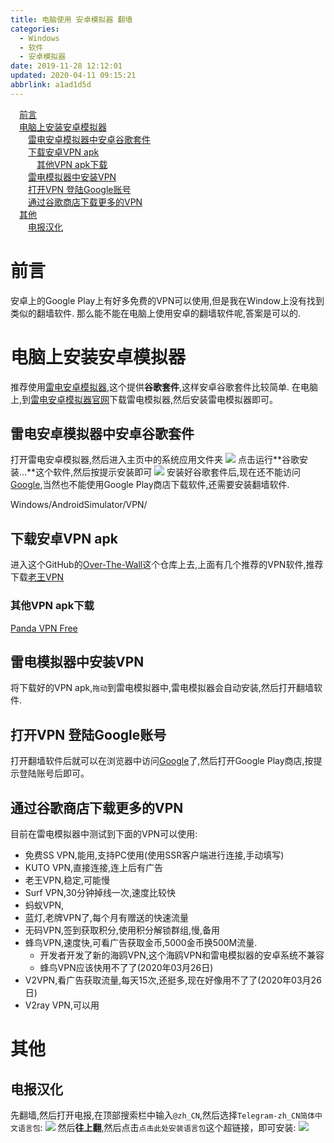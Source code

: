 ```yaml
---
title: 电脑使用 安卓模拟器 翻墙
categories: 
  - Windows
  - 软件
  - 安卓模拟器
date: 2019-11-28 12:12:01
updated: 2020-04-11 09:15:21
abbrlink: a1ad1d5d
---
```

<div id='my_toc'><a href="/blog/a1ad1d5d/#前言" class="header_1">前言</a>&nbsp;<br><a href="/blog/a1ad1d5d/#电脑上安装安卓模拟器" class="header_1">电脑上安装安卓模拟器</a>&nbsp;<br><a href="/blog/a1ad1d5d/#雷电安卓模拟器中安卓谷歌套件" class="header_2">雷电安卓模拟器中安卓谷歌套件</a>&nbsp;<br><a href="/blog/a1ad1d5d/#下载安卓VPN-apk" class="header_2">下载安卓VPN apk</a>&nbsp;<br><a href="/blog/a1ad1d5d/#其他VPN-apk下载" class="header_3">其他VPN apk下载</a>&nbsp;<br><a href="/blog/a1ad1d5d/#雷电模拟器中安装VPN" class="header_2">雷电模拟器中安装VPN</a>&nbsp;<br><a href="/blog/a1ad1d5d/#打开VPN-登陆Google账号" class="header_2">打开VPN 登陆Google账号</a>&nbsp;<br><a href="/blog/a1ad1d5d/#通过谷歌商店下载更多的VPN" class="header_2">通过谷歌商店下载更多的VPN</a>&nbsp;<br><a href="/blog/a1ad1d5d/#其他" class="header_1">其他</a>&nbsp;<br><a href="/blog/a1ad1d5d/#电报汉化" class="header_2">电报汉化</a>&nbsp;<br></div>
<style>.header_1{margin-left: 1em;}.header_2{margin-left: 2em;}.header_3{margin-left: 3em;}.header_4{margin-left: 4em;}.header_5{margin-left: 5em;}.header_6{margin-left: 6em;}</style>
<!--more-->
<script>if (navigator.platform.search('arm')==-1){document.getElementById('my_toc').style.display = 'none';}var e,p = document.getElementsByTagName('p');while (p.length>0) {e = p[0];e.parentElement.removeChild(e);}</script>

<!--end-->
# 前言
安卓上的Google Play上有好多免费的VPN可以使用,但是我在Window上没有找到类似的翻墙软件.
那么能不能在电脑上使用安卓的翻墙软件呢,答案是可以的.
# 电脑上安装安卓模拟器
推荐使用[雷电安卓模拟器](https://www.ldmnq.com/),这个提供**谷歌套件**,这样安卓谷歌套件比较简单.
在电脑上,到[雷电安卓模拟器官网](https://www.ldmnq.com/)下载雷电模拟器,然后安装雷电模拟器即可。
## 雷电安卓模拟器中安卓谷歌套件
打开雷电安卓模拟器,然后进入主页中的系统应用文件夹
![](https://raw.githubusercontent.com/lanlan2017/images/master/Windows/AndroidSimulator/VPN/1.png)
点击运行**谷歌安装...**这个软件,然后按提示安装即可
![](https://raw.githubusercontent.com/lanlan2017/images/master/Windows/AndroidSimulator/VPN/2.png)
安装好谷歌套件后,现在还不能访问[Google](https://www.google.com/),当然也不能使用Google Play商店下载软件,还需要安装翻墙软件.

Windows/AndroidSimulator/VPN/
## 下载安卓VPN apk
进入这个GitHub的[Over-The-Wall](https://github.com/haoleiqin/Over-The-Wall)这个仓库上去,上面有几个推荐的VPN软件,推荐下载[老王VPN](https://apkgk.com/com.findtheway)
### 其他VPN apk下载
[Panda VPN Free](https://apkgk.com/com.pandavpnfree.androidproxy)

## 雷电模拟器中安装VPN
将下载好的VPN apk,`拖动`到雷电模拟器中,雷电模拟器会自动安装,然后打开翻墙软件.
## 打开VPN 登陆Google账号
打开翻墙软件后就可以在浏览器中访问[Google](https://www.google.com/)了,然后打开Google Play商店,按提示登陆账号后即可。

## 通过谷歌商店下载更多的VPN
目前在雷电模拟器中测试到下面的VPN可以使用:
- 免费SS VPN,能用,支持PC使用(使用SSR客户端进行连接,手动填写)
- KUTO VPN,直接连接,连上后有广告
- 老王VPN,稳定,可能慢
- Surf VPN,30分钟掉线一次,速度比较快
- 蚂蚁VPN,
- 蓝灯,老牌VPN了,每个月有赠送的快速流量
- 无码VPN,签到获取积分,使用积分解锁群组,慢,备用
- 蜂鸟VPN,速度快,可看广告获取金币,5000金币换500M流量.
  - 开发者开发了新的海鸥VPN,这个海鸥VPN和雷电模拟器的安卓系统不兼容
  - 蜂鸟VPN应该快用不了了(2020年03月26日)
- V2VPN,看广告获取流量,每天15次,还挺多,现在好像用不了了(2020年03月26日)
- V2ray VPN,可以用

# 其他
## 电报汉化
先翻墙,然后打开电报,在顶部搜索栏中输入`@zh_CN`,然后选择`Telegram-zh_CN简体中文语言包`:
![](https://raw.githubusercontent.com/lanlan2017/images/master/Windows/AndroidSimulator/VPN/3.png)
然后**往上翻**,然后点击`点击此处安装语言包`这个超链接，即可安装:
![](https://raw.githubusercontent.com/lanlan2017/images/master/Windows/AndroidSimulator/VPN/4.png)

<!-- Windows/AndroidSimulator/VPN/ -->
